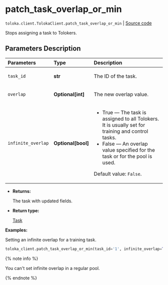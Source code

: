 # patch_task_overlap_or_min
`toloka.client.TolokaClient.patch_task_overlap_or_min` | [Source code](https://github.com/Toloka/toloka-kit/blob/v1.1.1/src/client/__init__.py#L2413)

Stops assigning a task to Tolokers.

## Parameters Description

| Parameters | Type | Description |
| :----------| :----| :-----------|
`task_id`|**str**|<p>The ID of the task.</p>
`overlap`|**Optional\[int\]**|<p>The new overlap value.</p>
`infinite_overlap`|**Optional\[bool\]**|<ul> <li>True — The task is assigned to all Tolokers. It is usually set for training and control tasks.</li> <li>False — An overlap value specified for the task or for the pool is used.</li> </ul> <p></p><p>Default value: `False`.</p>

* **Returns:**

  The task with updated fields.

* **Return type:**

  [Task](toloka.client.task.Task.md)

**Examples:**

Setting an infinite overlap for a training task.

```python
toloka_client.patch_task_overlap_or_min(task_id='1', infinite_overlap=True)
```

{% note info %}

You can't set infinite overlap in a regular pool.

{% endnote %}
